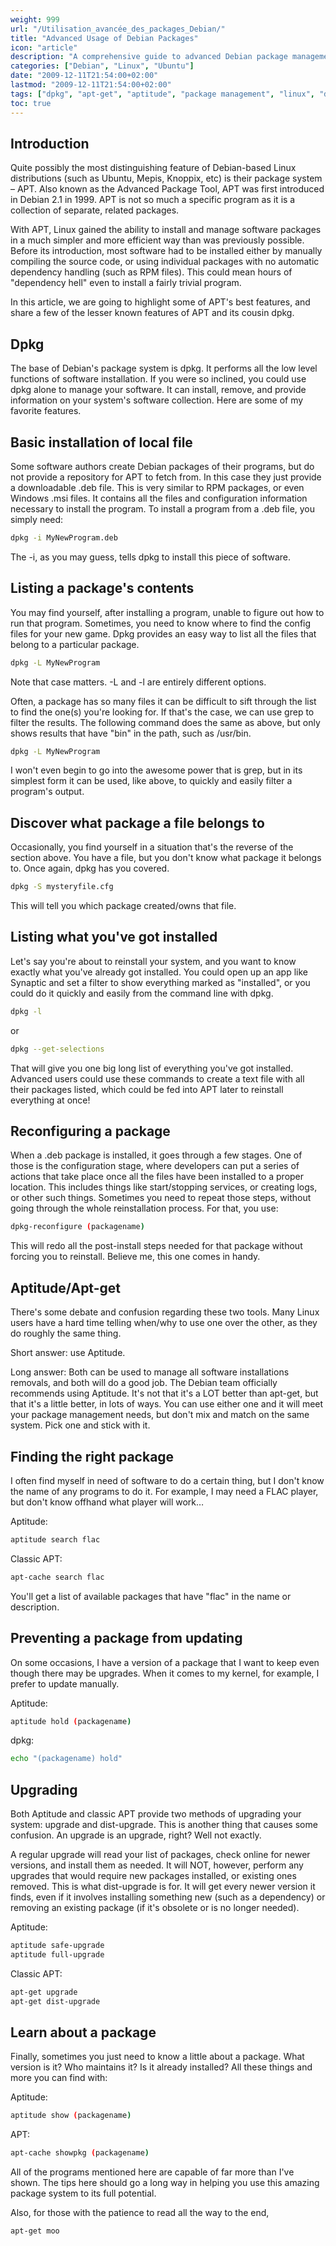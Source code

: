```yaml
---
weight: 999
url: "/Utilisation_avancée_des_packages_Debian/"
title: "Advanced Usage of Debian Packages"
icon: "article"
description: "A comprehensive guide to advanced Debian package management using dpkg, aptitude, and apt-get tools with practical examples."
categories: ["Debian", "Linux", "Ubuntu"]
date: "2009-12-11T21:54:00+02:00"
lastmod: "2009-12-11T21:54:00+02:00"
tags: ["dpkg", "apt-get", "aptitude", "package management", "linux", "debian", "ubuntu"]
toc: true
---
```


## Introduction

Quite possibly the most distinguishing feature of Debian-based Linux distributions (such as Ubuntu, Mepis, Knoppix, etc) is their package system – APT. Also known as the Advanced Package Tool, APT was first introduced in Debian 2.1 in 1999. APT is not so much a specific program as it is a collection of separate, related packages.

With APT, Linux gained the ability to install and manage software packages in a much simpler and more efficient way than was previously possible. Before its introduction, most software had to be installed either by manually compiling the source code, or using individual packages with no automatic dependency handling (such as RPM files). This could mean hours of "dependency hell" even to install a fairly trivial program.

In this article, we are going to highlight some of APT's best features, and share a few of the lesser known features of APT and its cousin dpkg.

## Dpkg

The base of Debian's package system is dpkg. It performs all the low level functions of software installation. If you were so inclined, you could use dpkg alone to manage your software. It can install, remove, and provide information on your system's software collection. Here are some of my favorite features.

## Basic installation of local file

Some software authors create Debian packages of their programs, but do not provide a repository for APT to fetch from. In this case they just provide a downloadable .deb file. This is very similar to RPM packages, or even Windows .msi files. It contains all the files and configuration information necessary to install the program. To install a program from a .deb file, you simply need:

```bash
dpkg -i MyNewProgram.deb
```

The -i, as you may guess, tells dpkg to install this piece of software.

## Listing a package's contents

You may find yourself, after installing a program, unable to figure out how to run that program. Sometimes, you need to know where to find the config files for your new game. Dpkg provides an easy way to list all the files that belong to a particular package.

```bash
dpkg -L MyNewProgram
```

Note that case matters. -L and -l are entirely different options.

Often, a package has so many files it can be difficult to sift through the list to find the one(s) you're looking for. If that's the case, we can use grep to filter the results. The following command does the same as above, but only shows results that have "bin" in the path, such as /usr/bin.

```bash
dpkg -L MyNewProgram 
```

I won't even begin to go into the awesome power that is grep, but in its simplest form it can be used, like above, to quickly and easily filter a program's output.

## Discover what package a file belongs to

Occasionally, you find yourself in a situation that's the reverse of the section above. You have a file, but you don't know what package it belongs to. Once again, dpkg has you covered.

```bash
dpkg -S mysteryfile.cfg
```

This will tell you which package created/owns that file.

## Listing what you've got installed

Let's say you're about to reinstall your system, and you want to know exactly what you've already got installed. You could open up an app like Synaptic and set a filter to show everything marked as "installed", or you could do it quickly and easily from the command line with dpkg.

```bash
dpkg -l
```

or

```bash
dpkg --get-selections
```

That will give you one big long list of everything you've got installed. Advanced users could use these commands to create a text file with all their packages listed, which could be fed into APT later to reinstall everything at once!

## Reconfiguring a package

When a .deb package is installed, it goes through a few stages. One of those is the configuration stage, where developers can put a series of actions that take place once all the files have been installed to a proper location. This includes things like start/stopping services, or creating logs, or other such things. Sometimes you need to repeat those steps, without going through the whole reinstallation process. For that, you use:

```bash
dpkg-reconfigure (packagename)
```

This will redo all the post-install steps needed for that package without forcing you to reinstall. Believe me, this one comes in handy.

## Aptitude/Apt-get

There's some debate and confusion regarding these two tools. Many Linux users have a hard time telling when/why to use one over the other, as they do roughly the same thing.

Short answer: use Aptitude.

Long answer: Both can be used to manage all software installations removals, and both will do a good job. The Debian team officially recommends using Aptitude. It's not that it's a LOT better than apt-get, but that it's a little better, in lots of ways. You can use either one and it will meet your package management needs, but don't mix and match on the same system. Pick one and stick with it.

## Finding the right package

I often find myself in need of software to do a certain thing, but I don't know the name of any programs to do it. For example, I may need a FLAC player, but don't know offhand what player will work…

Aptitude:

```bash
aptitude search flac
```

Classic APT:

```bash
apt-cache search flac
```

You'll get a list of available packages that have "flac" in the name or description.

## Preventing a package from updating

On some occasions, I have a version of a package that I want to keep even though there may be upgrades. When it comes to my kernel, for example, I prefer to update manually.

Aptitude:

```bash
aptitude hold (packagename)
```

dpkg:

```bash
echo "(packagename) hold" 
```

## Upgrading

Both Aptitude and classic APT provide two methods of upgrading your system: upgrade and dist-upgrade. This is another thing that causes some confusion. An upgrade is an upgrade, right? Well not exactly.

A regular upgrade will read your list of packages, check online for newer versions, and install them as needed. It will NOT, however, perform any upgrades that would require new packages installed, or existing ones removed. This is what dist-upgrade is for. It will get every newer version it finds, even if it involves installing something new (such as a dependency) or removing an existing package (if it's obsolete or is no longer needed).

Aptitude:

```bash
aptitude safe-upgrade
aptitude full-upgrade
```

Classic APT:

```bash
apt-get upgrade
apt-get dist-upgrade
```

## Learn about a package

Finally, sometimes you just need to know a little about a package. What version is it? Who maintains it? Is it already installed? All these things and more you can find with:

Aptitude:

```bash
aptitude show (packagename)
```

APT:

```bash
apt-cache showpkg (packagename)
```

All of the programs mentioned here are capable of far more than I've shown. The tips here should go a long way in helping you use this amazing package system to its full potential.

Also, for those with the patience to read all the way to the end,

```bash
apt-get moo
```